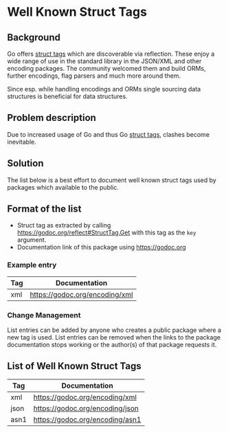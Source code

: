# Well Known Struct Tags
## Background

Go offers [struct tags](https://golang.org/ref/spec#Tag) which are discoverable via reflection. These enjoy a wide range of use in the standard library in the JSON/XML and other encoding packages. The community welcomed them and build ORMs, further encodings, flag parsers and much more around them.

Since esp. while handling encodings and ORMs single sourcing data structures is beneficial for data structures.

## Problem description
Due to increased usage of Go and thus Go [struct tags](https://golang.org/ref/spec#Tag), clashes become inevitable. 

## Solution
The list below is a best effort to document well known struct tags used by packages which available to the public.

## Format of the list
* Struct tag as extracted by calling https://godoc.org/reflect#StructTag.Get with this tag as the `key` argument.
* Documentation link of this package using https://godoc.org

### Example entry
Tag | Documentation
----|-----
xml | https://godoc.org/encoding/xml

### Change Management
List entries can be added by anyone who creates a public package where a new tag is used.
List entries can be removed when the links to the package documentation stops working or the author(s) of that package requests it.

## List of Well Known Struct Tags
Tag | Documentation
----|-----
xml | https://godoc.org/encoding/xml
json | https://godoc.org/encoding/json
asn1 | https://godoc.org/encoding/asn1
